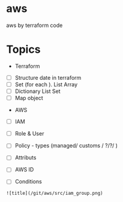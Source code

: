 # aws
aws by terraform code



# Topics

* Terraform

- [ ] Structure date in terraform
- [ ] Set (for each ). List  Array 
- [ ] Dictionary List Set
- [ ] Map object
 
* AWS

- [ ] IAM
- [ ] Role & User
- [ ] Policy - types (managed/ customs / ?/?/ )
- [ ] Attributs 
- [ ] AWS ID
- [ ] Conditions


```
![title](/git/aws/src/iam_group.png)
```